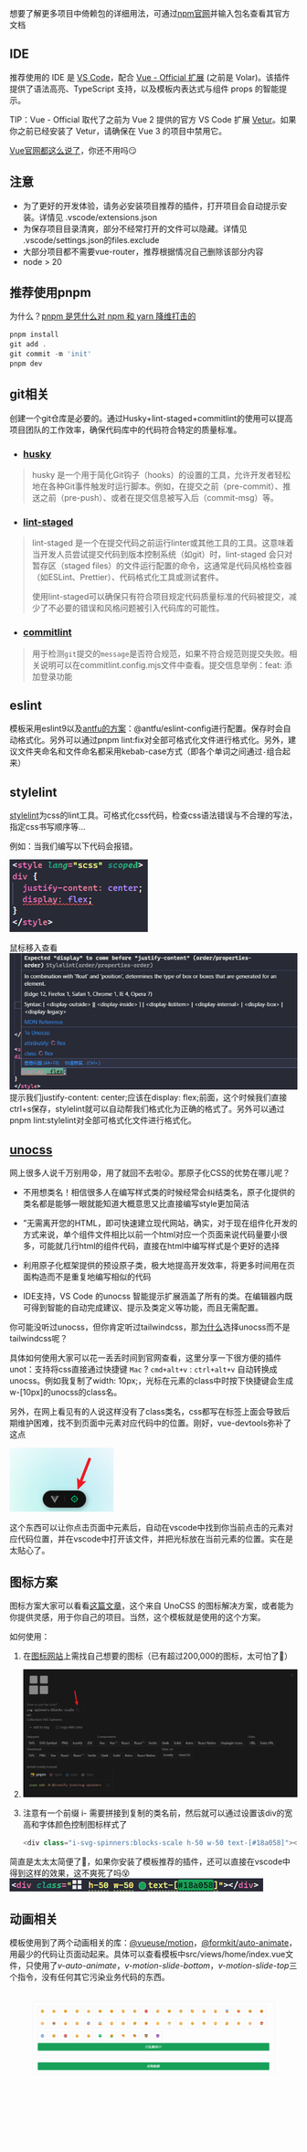想要了解更多项目中倚赖包的详细用法，可通过[npm官网](https://www.npmjs.com/)并输入包名查看其官方文档

## IDE

推荐使用的 IDE 是 [VS Code](https://code.visualstudio.com/)，配合 [Vue - Official 扩展](https://marketplace.visualstudio.com/items?itemName=Vue.volar) (之前是 Volar)。该插件提供了语法高亮、TypeScript 支持，以及模板内表达式与组件 props 的智能提示。

TIP：Vue - Official 取代了之前为 Vue 2 提供的官方 VS Code 扩展 [Vetur](https://marketplace.visualstudio.com/items?itemName=octref.vetur)。如果你之前已经安装了 Vetur，请确保在 Vue 3 的项目中禁用它。

[Vue官网都这么说了](https://cn.vuejs.org/guide/scaling-up/tooling.html#ide-support)，你还不用吗😏

## 注意

- 为了更好的开发体验，请务必安装项目推荐的插件，打开项目会自动提示安装。详情见 .vscode/extensions.json
- 为保存项目目录清爽，部分不经常打开的文件可以隐藏。详情见 .vscode/settings.json的files.exclude
- 大部分项目都不需要vue-router，推荐根据情况自己删除该部分内容
- node > 20

## 推荐使用pnpm

为什么？[pnpm 是凭什么对 npm 和 yarn 降维打击的](https://juejin.cn/post/7127295203177676837?searchId=20241015112335FE451690C0D8951652E6)

```js
pnpm install
git add .
git commit -m 'init'
pnpm dev
```

## git相关

创建一个git仓库是必要的。通过Husky+lint-staged+commitlint的使用可以提高项目团队的工作效率，确保代码库中的代码符合特定的质量标准。

- ### [husky](https://link.juejin.cn?target=https%3A%2F%2Ftypicode.github.io%2Fhusky%2Fzh%2F)

> husky 是一个用于简化Git钩子（hooks）的设置的工具，允许开发者轻松地在各种Git事件触发时运行脚本。例如，在提交之前（pre-commit）、推送之前（pre-push）、或者在提交信息被写入后（commit-msg）等。

- ### **[lint-staged](https://link.juejin.cn?target=https%3A%2F%2Fgithub.com%2Flint-staged%2Flint-staged)**

> lint-staged 是一个在提交代码之前运行linter或其他工具的工具。这意味着当开发人员尝试提交代码到版本控制系统（如git）时，lint-staged 会只对暂存区（staged files）的文件运行配置的命令，这通常是代码风格检查器（如ESLint、Prettier）、代码格式化工具或测试套件。
>
> 使用lint-staged可以确保只有符合项目规定代码质量标准的代码被提交，减少了不必要的错误和风格问题被引入代码库的可能性。

- ### **[commitlint](https://link.juejin.cn?target=https%3A%2F%2Fcommitlint.js.org%2F)**

> 用于检测`git`提交的`message`是否符合规范，如果不符合规范则提交失败。相关说明可以在commitlint.config.mjs文件中查看。提交信息举例：feat: 添加登录功能

## eslint

模板采用eslint9以及[antfu的方案](https://github.com/antfu/eslint-config)：@antfu/eslint-config进行配置。保存时会自动格式化。另外可以通过pnpm lint:fix对全部可格式化文件进行格式化。另外，建议文件夹命名和文件命名都采用kebab-case方式（即各个单词之间通过`-`组合起来）

## stylelint

[stylelint](https://link.juejin.cn/?target=https%3A%2F%2Fstylelint.io%2F)为css的lint工具。可格式化css代码，检查css语法错误与不合理的写法，指定css书写顺序等...

例如：当我们编写以下代码会报错。

![image-20241015135437051](./readme-images/image-20241015135437051.png)

鼠标移入查看![image-20241015135505273](./readme-images/image-20241015135505273.png)
提示我们justify-content: center;应该在display: flex;前面，这个时候我们直接ctrl+s保存，stylelint就可以自动帮我们格式化为正确的格式了。另外可以通过pnpm lint:stylelint对全部可格式化文件进行格式化。

## [unocss](https://unocss-cn.pages.dev/guide/)

网上很多人说千万别用😧，用了就回不去啦😮。那原子化CSS的优势在哪儿呢？

- 不用想类名！相信很多人在编写样式类的时候经常会纠结类名，原子化提供的类名都是能够一眼就能知道大概意思又比直接编写style更加简洁

- ”无需离开您的HTML，即可快速建立现代网站，确实，对于现在组件化开发的方式来说，单个组件文件相比以前一个html对应一个页面来说代码量要小很多，可能就几行html的组件代码，直接在html中编写样式是个更好的选择

- 利用原子化框架提供的预设原子类，极大地提高开发效率，将更多时间用在页面构造而不是重复地编写相似的代码

- IDE支持，VS Code 的unocss 智能提示扩展涵盖了所有的类。在编辑器内既可得到智能的自动完成建议、提示及类定义等功能，而且无需配置。

你可能没听过unocss，但你肯定听过tailwindcss，那[为什么](https://unocss-cn.pages.dev/guide/why)选择unocss而不是tailwindcss呢？

具体如何使用大家可以花一丢丢时间到官网查看，这里分享一下很方便的插件unot：支持将css直接通过快捷键 `Mac` ? `cmd+alt+v` : `ctrl+alt+v` 自动转换成unocss。例如我复制了width: 10px;，光标在元素的class中时按下快捷键会生成w-[10px]的unocss的class名。

另外，在网上看见有的人说这样没有了class类名，css都写在标签上面会导致后期维护困难，找不到页面中元素对应代码中的位置。刚好，vue-devtools弥补了这点

![image-20241015145300035](./readme-images/image-20241015145300035.png)

这个东西可以让你点击页面中元素后，自动在vscode中找到你当前点击的元素对应代码位置，并在vscode中打开该文件，并把光标放在当前元素的位置。实在是太贴心了。

## 图标方案

图标方案大家可以看看[这篇文章](https://antfu.me/posts/icons-in-pure-css-zh)，这个来自 UnoCSS 的图标解决方案，或者能为你提供灵感，用于你自己的项目。当然，这个模板就是使用的这个方案。

如何使用：

1. 在[图标网站](https://icones.js.org/)上需找自己想要的图标（已有超过200,000的图标，太可怕了🥵）

2. ![image-20241015150456432](./readme-images/image-20241015150456432.png)

3. 注意有一个前缀 i- 需要拼接到复制的类名前，然后就可以通过设置该div的宽高和字体颜色控制图标样式了

   ```js
   <div class="i-svg-spinners:blocks-scale h-50 w-50 text-[#18a058]"></div>
   ```

简直是太太太简便了🤯，如果你安装了模板推荐的插件，还可以直接在vscode中得到这样的效果，这不爽死了吗😵
![image-20241015151118081](./readme-images/image-20241015151118081.png)

## 动画相关

模板使用到了两个动画相关的库：[@vueuse/motion](https://motion.vueuse.org/)，[@formkit/auto-animate](https://auto-animate.formkit.com/)，用最少的代码让页面动起来。具体可以查看模板中src/views/home/index.vue文件，只使用了*v-auto-animate*，_v-motion-slide-bottom_，*v-motion-slide-top*三个指令，没有任何其它污染业务代码的东西。

![recording](./readme-images/recording-1728977322550-5.gif)
